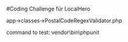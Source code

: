 #Coding Challenge für LocalHero 

app->classes->PostalCodeRegexValidator.php

command to test: vendor\bin\phpunit 